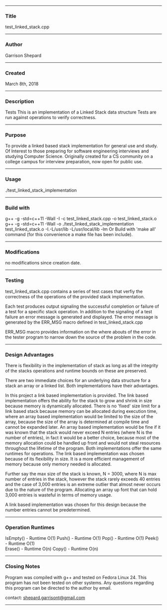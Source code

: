 ------------------------------------------------------------------------------------------------------------------------------
### Title 
test_linked_stack.cpp
***
### Author 
Garrison Shepard
***
### Created 
March 8th, 2018
***
### Description  
Tests This is an implementation of a Linked Stack data structure
Tests are run against operations to verify correctness.
***
### Purpose 
To provide a linked based stack implementation for general use 
and study. Of Interest to those preparing for software engineering 
interviews and studying Computer Science. Originally created for a CS community 
on a college campus for interview preparation, now open for public use.
***
### Usage
./test_linked_stack_implementation
***
### Build with 
g++ -g -std=c++11 -Wall -I -c test_linked_stack.cpp -o test_linked_stack.o
g++ -g -std=c++11 -Wall -o ./test_linked_stack_implementation test_linked_stack.o 
                                  -I.-L/usr/lib -L/usr/local/lib -lm 
Or Build with 'make all' command (for this convenience a make file has been include). 
***
### Modifications 
no modifications since creation date.
***
### Testing
test_linked_stack.cpp contains a series of test cases that verfiy the correctness
of the operations of the provided stack implementation. 

Each test produces output signaling the successful completion or failure of a test
for a specific stack operation. In addition to the signaling of a test failure an 
error message is generated and displayed. The error message is generated by the 
ERR_MSG macro defined in test_linked_stack.cpp

ERR_MSG macro provides information on the where abouts of the error in the tester 
program to narrow down the source of the problem in the code.

***
### Design Advantages 
There is flexibility in the implementation of stack as long as all the integrity of 
the stacks operations and runtime bounds on these are preserved.

There are two immediate choices for an underlying data structure for a stack an array 
or a linked list. Both implementations have their advantages.

In this project a link based implementation is provided. The link based implementation 
offers the ability for the stack to grow and shrink in size because memory is dynamically 
allocated. There is no 'fixed' size limit for a link based stack because memory can be 
allocated during execution time, where an array based implementation would be limited 
to the size of the array, because the size of the array is determined at compile time 
and cannot be expanded later. An array based implementation would be fine if it was known that
the stack would never exceed N entries (where N is the number of entries), in fact it would be 
a better choice, because most of the memory allocation could be handled up front and would not 
steal resources throughout the lifetime of the program. Both implementations offer the same 
runtimes for operations. The link based implementation was chosen because of its flexibility in size. 
It is a more efficient management of memory because only memory needed is allocated. 

Further say the max size of the stack is known, N = 3000, where N is max number of entries in the stack, 
however the stack rarely exceeds 40 entries and the case of 3,000 entries is an extreme outlier that almost 
never occurs due to the nature of the program. Allocating an array up font that can hold 3,000 entries 
is wasteful in terms of memory usage. 

A link based implementation was chosen for this design because the number entries cannot be predetermined.
***
### Operation Runtimes
IsEmpty()  - Runtime O(1)
Push()     - Runtime O(1)
Pop()      - Runtime O(1) 
Peek()     - Runtime O(1)         
Erase()    - Runtime O(n)
Copy()     - Runtime O(n)
***
### Closing Notes
Program was compiled with g++ and tested on Fedora Linux 24. This program has not been tested on other 
systems. Any questions regarding this program can be directed to the author by email.

contact: shepard.garrisont@gmail.com 



------------------------------------------------------------------------------------------------------------------------------



